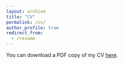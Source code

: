 ```yaml
---
layout: archive
title: "CV"
permalink: /cv/
author_profile: true
redirect_from:
  - /resume
---
```




You can download a PDF copy of my CV [here](../assets/Curriculum_Vitae.pdf). 
